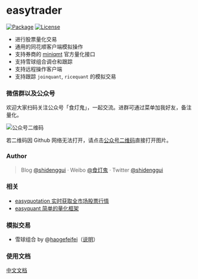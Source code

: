 # easytrader

[![Package](https://img.shields.io/pypi/v/easytrader.svg)](https://pypi.python.org/pypi/easytrader)
[![License](https://img.shields.io/github/license/shidenggui/easytrader.svg)](https://github.com/shidenggui/easytrader/blob/master/LICENSE)

* 进行股票量化交易
* 通用的同花顺客户端模拟操作
* 支持券商的 [miniqmt](https://easytrader.readthedocs.io/zh-cn/master/miniqmt/) 官方量化接口
* 支持雪球组合调仓和跟踪
* 支持远程操作客户端
* 支持跟踪 `joinquant`, `ricequant` 的模拟交易


### 微信群以及公众号

欢迎大家扫码关注公众号「食灯鬼」，一起交流。进群可通过菜单加我好友，备注量化。

![公众号二维码](https://camo.githubusercontent.com/6fad032c27b30b68a9d942ae77f8cc73933b95cea58e684657d31b94a300afd5/68747470733a2f2f67697465652e636f6d2f73686964656e676775692f6173736574732f7261772f6d61737465722f755069632f6d702d71722e706e67)

若二维码因 Github 网络无法打开，请点击[公众号二维码](https://camo.githubusercontent.com/6fad032c27b30b68a9d942ae77f8cc73933b95cea58e684657d31b94a300afd5/68747470733a2f2f67697465652e636f6d2f73686964656e676775692f6173736574732f7261772f6d61737465722f755069632f6d702d71722e706e67)直接打开图片。

### Author

> Blog [@shidenggui](https://shidenggui.com) · Weibo [@食灯鬼](https://www.weibo.com/u/1651274491) · Twitter [@shidenggui](https://twitter.com/shidenggui)

### 相关

* [easyquotation 实时获取全市场股票行情](https://github.com/shidenggui/easyquotation)
* [easyquant 简单的量化框架](https://github.com/shidenggui/easyqutant)


### 模拟交易

* 雪球组合 by @[haogefeifei](https://github.com/haogefeifei)（[说明](doc/xueqiu.md)）

### 使用文档

[中文文档](https://easytrader.readthedocs.io/)
